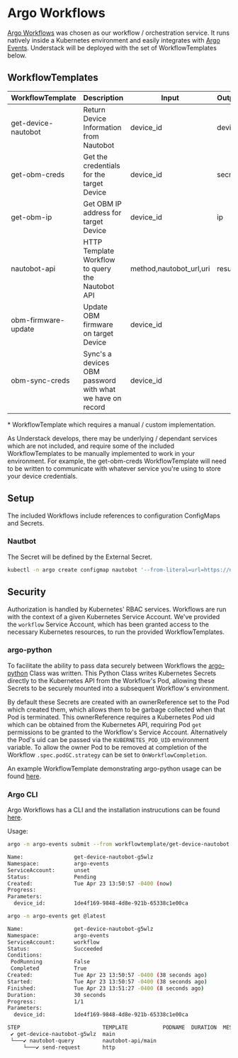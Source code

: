 # Argo Workflows

[Argo Workflows][argo-workflows] was chosen as our workflow / orchestration service. It runs natively inside a
Kubernetes environment and easily integrates with [Argo Events][argo-events]. Understack will be deployed with the
set of WorkflowTemplates below.

## WorkflowTemplates

| WorkflowTemplate      | Description                                               | Input                   | Output     |   |
|---------------------- |-----------------------------------------------------------|-------------------------|------------|---|
| get-device-nautobot   | Return Device Information from Nautobot                   | device_id               | device     |   |
| get-obm-creds         | Get the credentials for the target Device                 | device_id               | secret     | * |
| get-obm-ip            | Get OBM IP address for target Device                      | device_id               | ip         |   |
| nautobot-api          | HTTP Template Workflow to query the Nautobot API          | method,nautobot_url,uri | result     |   |
| obm-firmware-update   | Update OBM firmware on target Device                      | device_id               |            |   |
| obm-sync-creds        | Sync's a devices OBM password with what we have on record | device_id               |            |   |

\* WorkflowTemplate which requires a manual / custom implementation.

As Understack develops, there may be underlying / dependant services which are not included, and require some of the
included WorkflowTemplates to be manually implemented to work in your environment. For example, the get-obm-creds
WorkflowTemplate will need to be written to communicate with whatever service you're using to store your device
credentials.

## Setup

The included Workflows include references to configuration ConfigMaps and Secrets.

### Nautbot

The Secret will be defined by the External Secret.

```bash
kubectl -n argo create configmap nautobot '--from-literal=url=https://nautobot.local'
```

## Security

Authorization is handled by Kubernetes' RBAC services. Workflows are run with the context of a given Kubernetes Service
Account. We've provided the `workflow` Service Account, which has been granted access to the necessary Kubernetes
resources, to run the provided WorkflowTemplates.

### argo-python

To facilitate the ability to pass data securely between Workflows the [argo-python][argo-python] Class was written.
This Python Class writes Kubernetes Secrets directly to the Kubernetes API from the Workflow's Pod, allowing these
Secrets to be securely mounted into a subsequent Workflow's environment.

By default these Secrets are created with an ownerReference set to the Pod which created them, which allows them to be
garbage collected when that Pod is terminated. This ownerReference requires a Kubernetes Pod uid which can be obtained
from the Kubernetes API, requiring Pod `get` permissions to be granted to the Workflow's Service Account. Alternatively
the Pod's uid can be passed via the `KUBERNETES_POD_UID` environment variable. To allow the owner Pod to be removed at
completion of the Workflow `.spec.podGC.strategy` can be set to `OnWorkflowCompletion`.

An example WorkflowTemplate demonstrating argo-python usage can be found
[here](https://github.com/rackerlabs/understack/blob/main/workflows/argo-events/workflowtemplates/get-obm-creds.yaml).

### Argo CLI

Argo Workflows has a CLI and the installation instrucutions can be found [here](https://github.com/argoproj/argo-workflows/releases/).

Usage:

```bash
argo -n argo-events submit --from workflowtemplate/get-device-nautobot --parameter device_id=1de4f169-9848-4d8e-921b-65338c1e00ca

Name:                get-device-nautobot-g5wlz
Namespace:           argo-events
ServiceAccount:      unset
Status:              Pending
Created:             Tue Apr 23 13:50:57 -0400 (now)
Progress:
Parameters:
  device_id:         1de4f169-9848-4d8e-921b-65338c1e00ca
```

```bash
argo -n argo-events get @latest

Name:                get-device-nautobot-g5wlz
Namespace:           argo-events
ServiceAccount:      workflow
Status:              Succeeded
Conditions:
 PodRunning          False
 Completed           True
Created:             Tue Apr 23 13:50:57 -0400 (38 seconds ago)
Started:             Tue Apr 23 13:50:57 -0400 (38 seconds ago)
Finished:            Tue Apr 23 13:51:27 -0400 (8 seconds ago)
Duration:            30 seconds
Progress:            1/1
Parameters:
  device_id:         1de4f169-9848-4d8e-921b-65338c1e00ca

STEP                          TEMPLATE           PODNAME  DURATION  MESSAGE
 ✔ get-device-nautobot-g5wlz  main
 └───✔ nautobot-query         nautobot-api/main
     └───✔ send-request       http
```

[argo-workflows]: <https://argo-workflows.readthedocs.io/en/latest/>
[argo-events]: <https://argoproj.github.io/argo-events/>
[argo-python]: <https://github.com/rackerlabs/understack/tree/main/argo-workflows/generic/code/argo_python>
